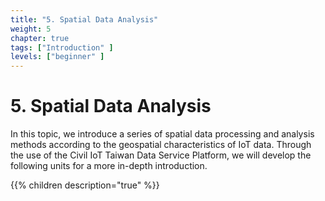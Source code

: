 ```yaml
---
title: "5. Spatial Data Analysis"
weight: 5
chapter: true
tags: ["Introduction" ]
levels: ["beginner" ]
---
```


# 5. Spatial Data Analysis

In this topic, we introduce a series of spatial data processing and analysis methods according to the geospatial characteristics of IoT data. Through the use of the Civil IoT Taiwan Data Service Platform, we will develop the following units for a more in-depth introduction.

{{% children description="true" %}}
